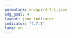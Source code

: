 ```yaml
---
permalink: en/api/4-7-1.json
sdg_goal: 4
layout: json_indicator
indicator: "4.7.1"
lang: en
---
```

